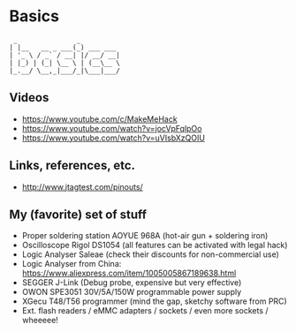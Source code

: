 # Basics

```
 _               _          
| |__   __ _ ___(_) ___ ___ 
| '_ \ / _` / __| |/ __/ __|
| |_) | (_| \__ \ | (__\__ \
|_.__/ \__,_|___/_|\___|___/
```

                         
## Videos
* https://www.youtube.com/c/MakeMeHack
* https://www.youtube.com/watch?v=jocVpFqlpOo
* https://www.youtube.com/watch?v=uVIsbXzQOIU

## Links, references, etc.
* http://www.jtagtest.com/pinouts/


## My (favorite) set of stuff
- Proper soldering station AOYUE 968A (hot-air gun + soldering iron)
- Oscilloscope Rigol DS1054 (all features can be activated with legal hack)
- Logic Analyser Saleae (check their discounts for non-commercial use)
- Logic Analyser from China: https://www.aliexpress.com/item/1005005867189638.html
- SEGGER J-Link (Debug probe, expensive but very effective)
- OWON SPE3051 30V/5A/150W programmable power supply
- XGecu T48/T56 programmer (mind the gap, sketchy software from PRC)
- Ext. flash readers / eMMC adapters / sockets / even more sockets / wheeeee!
